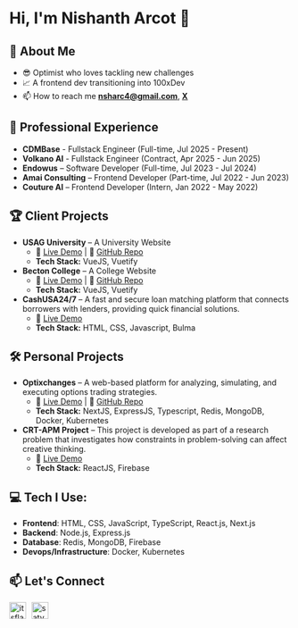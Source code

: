 # Hi, I'm Nishanth Arcot 👋  



## 🚀 About Me  

- 😎 Optimist who loves tackling new challenges
- 📈 A frontend dev transitioning into 100xDev
- 📫 How to reach me **nsharc4@gmail.com**, **[X](https://x.com/nishanth_arcot)**
<!-- - ⚡ Checkout my latest project - [Optixchanges](https://optixchanges.com/) -->

## 💼 Professional Experience
- **CDMBase** - Fullstack Engineer (Full-time, Jul 2025 - Present)
- **Volkano AI** - Fullstack Engineer (Contract, Apr 2025 - Jun 2025)
- **Endowus** – Software Developer (Full-time, Jul 2023 - Jul 2024)
- **Amai Consulting** – Frontend Developer (Part-time, Jul 2022 - Jun 2023)
- **Couture AI** – Frontend Developer (Intern, Jan 2022 - May 2022)

## 🏆 Client Projects  
- **USAG University** – A University Website
  - 🔗 [Live Demo](https://reverent-shirley-48c03f.netlify.app/) | 📂 [GitHub Repo](https://github.com/nishantharcot/usa-gu)
  - **Tech Stack:** VueJS, Vuetify  
- **Becton College** – A College Website
  - 🔗 [Live Demo](https://determined-allen-7164db.netlify.app/) | 📂 [GitHub Repo](https://github.com/nishantharcot/college-website)
  - **Tech Stack:** VueJS, Vuetify
- **CashUSA24/7** – A fast and secure loan matching platform that connects borrowers with lenders, providing quick financial solutions.
  - 🔗 [Live Demo](https://cashusa247.com/)
  - **Tech Stack:** HTML, CSS, Javascript, Bulma

## 🛠 Personal Projects  
- **Optixchanges** – A web-based platform for analyzing, simulating, and executing options trading strategies.
  - 🔗 [Live Demo](https://optixchanges.com/) | 📂 [GitHub Repo](https://github.com/nishantharcot/options-trading-site)
  - **Tech Stack:** NextJS, ExpressJS, Typescript, Redis, MongoDB, Docker, Kubernetes
- **CRT-APM Project** – This project is developed as part of a research problem that investigates how constraints in problem-solving can affect creative thinking.  
  - 🔗 [Live Demo](https://crt-apm-project.web.app/)
  - **Tech Stack:** ReactJS, Firebase

## 💻 **Tech I Use**:
  - **Frontend**: HTML, CSS, JavaScript, TypeScript, React.js, Next.js
  - **Backend**: Node.js, Express.js
  - **Database**: Redis, MongoDB, Firebase
  - **Devops/Infrastructure**: Docker, Kubernetes

## 📫 Let's Connect

<p align="left" style="display: flex; gap: 10px;">
<a href="https://x.com/nishanth_arcot" target="_blank"><img align="center" src="https://uxwing.com/wp-content/themes/uxwing/download/brands-and-social-media/x-social-media-logo-icon.png" alt="itsflash#2675" height="30" /></a>
<a href="https://www.linkedin.com/in/nishanth-arcot/" target="blank"><img align="center" src="https://raw.githubusercontent.com/rahuldkjain/github-profile-readme-generator/master/src/images/icons/Social/linked-in-alt.svg" alt="satyam-shubham-8a4805179" height="30" /></a>
</p> 



